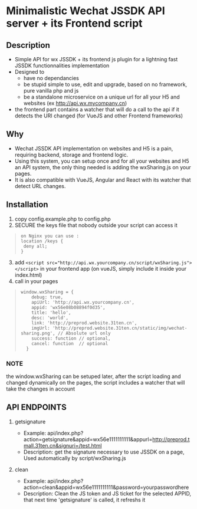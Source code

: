 # Minimalistic Wechat JSSDK API server + its Frontend script

## Description

* Simple API for wx JSSDK + its frontend js plugin for a lightning fast JSSDK functionnalities implementation
* Designed to  
    * have no dependancies 
    * be stupid simple to use, edit and upgrade, based on no framework, pure vanilla php and js
    * be a standalone microservice on a unique url for all your H5 and websites (ex http://api.wx.mycompany.cn) 
* the frontend part contains a watcher that will do a call to the api if it detects the URI changed (for VueJS and other Frontend frameworks)

## Why

* Wechat JSSDK API implementation on websites and H5 is a pain, requiring backend, storage and frontend logic.
* Using this system, you can setup once and for all your websites and H5 an API system, the only thing needed is adding the wxSharing.js on your pages.
* It is also compatible with VueJS, Angular and React with its watcher that detect URL changes.

## Installation

1. copy config.example.php to config.php
2. SECURE the keys file that nobody outside your script can access it

> ```
> on Nginx you can use :
> location /keys {
>  deny all;
> }
> ```

3. add `<script src="http://api.wx.yourcompany.cn/script/wxSharing.js"></script>` in your frontend app (on vueJS, simply include it inside your index.html)
4. call in your pages

> ```
> window.wxSharing = {
>     debug: true,
>     apiUrl: 'http://api.wx.yourcompany.cn',
>     appid: 'wx56e08b08894f0d35',
>     title: 'hello',
>     desc: 'world',
>     link: 'http://preprod.website.31ten.cn', 
>     imgUrl: 'http://preprod.website.31ten.cn/static/img/wechat-sharing.png', // Absolute url only
>     success: function // optional,
>     cancel: function  // optional
>   }
> ```

### NOTE
the window.wxSharing can be setuped later, after the script loading and changed dynamically on the pages, the script includes a watcher that will take the changes in account

## API ENDPOINTS

1. getsignature

    * Example: api/index.php?action=getsignature&appid=wx56e1111111111&appurl=http://preprod.tmall.31ten.cn&signuri=/test.html
    * Description: get the signature necessary to use JSSDK on a page, Used automatically by script/wxSharing.js

2. clean 

    * Example: api/index.php?action=clean&appid=wx56e1111111111&password=yourpasswordhere
    * Description: Clean the JS token and JS ticket for the selected APPID, that next time 'getsignature' is called, it refreshs it

